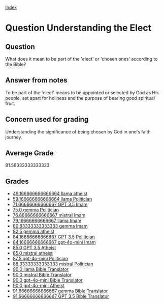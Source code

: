 
[Index](../../index.md)
# Question Understanding the Elect
## Question
What does it mean to be part of the 'elect' or 'chosen ones' according to the Bible?

## Answer from notes
To be part of the 'elect' means to be appointed or selected by God as His people, set apart for holiness and the purpose of bearing good spiritual fruit.

## Concern used for grading
Understanding the significance of being chosen by God in one's faith journey.

## Average Grade
81.58333333333333

## Grades
 * [49.166666666666664 llama atheist](../answers/llama_atheist/Understanding_the_Elect.md)
 * [59.166666666666664 llama Politician](../answers/llama_Politician/Understanding_the_Elect.md)
 * [71.66666666666667 GPT 3.5 Imam](../answers/GPT_3.5_Imam/Understanding_the_Elect.md)
 * [75.0 gemma Politician](../answers/gemma_Politician/Understanding_the_Elect.md)
 * [76.66666666666667 mistral Imam](../answers/mistral_Imam/Understanding_the_Elect.md)
 * [79.16666666666667 llama Imam](../answers/llama_Imam/Understanding_the_Elect.md)
 * [80.83333333333333 gemma Imam](../answers/gemma_Imam/Understanding_the_Elect.md)
 * [82.5 gemma atheist](../answers/gemma_atheist/Understanding_the_Elect.md)
 * [84.16666666666667 GPT 3.5 Politician](../answers/GPT_3.5_Politician/Understanding_the_Elect.md)
 * [84.16666666666667 gpt-4o-mini Imam](../answers/gpt-4o-mini_Imam/Understanding_the_Elect.md)
 * [85.0 GPT 3.5 Atheist](../answers/GPT_3.5_Atheist/Understanding_the_Elect.md)
 * [85.0 mistral atheist](../answers/mistral_atheist/Understanding_the_Elect.md)
 * [87.5 gpt-4o-mini Politician](../answers/gpt-4o-mini_Politician/Understanding_the_Elect.md)
 * [88.33333333333333 mistral Politician](../answers/mistral_Politician/Understanding_the_Elect.md)
 * [90.0 llama Bible Translator](../answers/llama_Bible_Translator/Understanding_the_Elect.md)
 * [90.0 mistral Bible Translator](../answers/mistral_Bible_Translator/Understanding_the_Elect.md)
 * [90.0 gpt-4o-mini Bible Translator](../answers/gpt-4o-mini_Bible_Translator/Understanding_the_Elect.md)
 * [90.0 gpt-4o-mini Atheist](../answers/gpt-4o-mini_Atheist/Understanding_the_Elect.md)
 * [91.66666666666667 gemma Bible Translator](../answers/gemma_Bible_Translator/Understanding_the_Elect.md)
 * [91.66666666666667 GPT 3.5 Bible Translator](../answers/GPT_3.5_Bible_Translator/Understanding_the_Elect.md)

